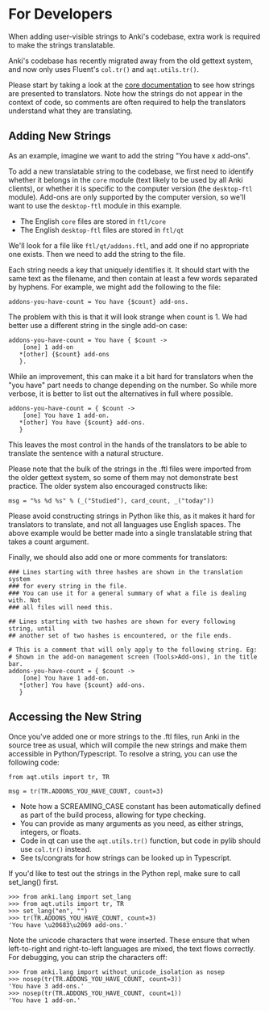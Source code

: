 # For Developers

When adding user-visible strings to Anki's codebase, extra work is required
to make the strings translatable.

Anki's codebase has recently migrated away from the old gettext system,
and now only uses Fluent's `col.tr()` and `aqt.utils.tr()`.

Please start by taking a look at the [core documentation](/anki/core.md) to see
how strings are presented to translators. Note how the strings do not
appear in the context of code, so comments are often required to help the
translators understand what they are translating.

## Adding New Strings

As an example, imagine we want to add the string "You have x add-ons".

To add a new translatable string to the codebase, we first need to identify
whether it belongs in the `core` module (text likely to be used by all Anki clients),
or whether it is specific to the computer version (the `desktop-ftl` module).
Add-ons are only supported by the computer version, so we'll want to use
the `desktop-ftl` module in this example.

- The English `core` files are stored in `ftl/core`
- The English `desktop-ftl` files are stored in `ftl/qt`

We'll look for a file like `ftl/qt/addons.ftl`, and add one if no appropriate
one exists. Then we need to add the string to the file.

Each string needs a key that uniquely identifies it. It should start with
the same text as the filename, and then contain at least a few words separated
by hyphens. For example, we might add the following to the file:

```
addons-you-have-count = You have {$count} add-ons.
```

The problem with this is that it will look strange when count is 1. We had
better use a different string in the single add-on case:

```
addons-you-have-count = You have { $count ->
    [one] 1 add-on
   *[other] {$count} add-ons
   }.
```

While an improvement, this can make it a bit hard for translators when the
"you have" part needs to change depending on the number. So while more verbose,
it is better to list out the alternatives in full where possible.

```
addons-you-have-count = { $count ->
    [one] You have 1 add-on.
   *[other] You have {$count} add-ons.
   }
```

This leaves the most control in the hands of the translators to be able
to translate the sentence with a natural structure.

Please note that the bulk of the strings in the .ftl files were imported
from the older gettext system, so some of them may not demonstrate best
practice. The older system also encouraged constructs like:

```
msg = "%s %d %s" % (_("Studied"), card_count, _("today"))
```

Please avoid constructing strings in Python like this, as it makes it hard
for translators to translate, and not all languages use English spaces.
The above example would be better made into a single translatable string
that takes a count argument.

Finally, we should also add one or more comments for translators:

```
### Lines starting with three hashes are shown in the translation system
### for every string in the file.
### You can use it for a general summary of what a file is dealing with. Not
### all files will need this.

## Lines starting with two hashes are shown for every following string, until
## another set of two hashes is encountered, or the file ends.

# This is a comment that will only apply to the following string. Eg:
# Shown in the add-on management screen (Tools>Add-ons), in the title bar.
addons-you-have-count = { $count ->
    [one] You have 1 add-on.
   *[other] You have {$count} add-ons.
   }
```

## Accessing the New String

Once you've added one or more strings to the .ftl files, run Anki in the source
tree as usual, which will compile the new strings and make them accessible in
Python/Typescript. To resolve a string, you can use the following code:

```
from aqt.utils import tr, TR

msg = tr(TR.ADDONS_YOU_HAVE_COUNT, count=3)
```

- Note how a SCREAMING_CASE constant has been automatically defined as part of
  the build process, allowing for type checking.
- You can provide as many arguments as you need, as either strings,
  integers, or floats.
- Code in qt can use the `aqt.utils.tr()` function, but code in pylib should
  use `col.tr()` instead.
- See ts/congrats for how strings can be looked up in Typescript.

If you'd like to test out the strings in the Python repl, make sure to
call set_lang() first.

```
>>> from anki.lang import set_lang
>>> from aqt.utils import tr, TR
>>> set_lang("en", "")
>>> tr(TR.ADDONS_YOU_HAVE_COUNT, count=3)
'You have \u20683\u2069 add-ons.'
```

Note the unicode characters that were inserted. These ensure that when left-to-right
and right-to-left languages are mixed, the text flows correctly. For debugging,
you can strip the characters off:

```
>>> from anki.lang import without_unicode_isolation as nosep
>>> nosep(tr(TR.ADDONS_YOU_HAVE_COUNT, count=3))
'You have 3 add-ons.'
>>> nosep(tr(TR.ADDONS_YOU_HAVE_COUNT, count=1))
'You have 1 add-on.'
```
